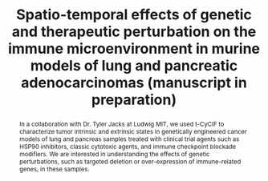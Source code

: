 ---
title: Spatio-temporal effects of genetic and therapeutic perturbation on the immune microenvironment in murine models of lung and pancreatic adenocarcinomas (manuscript in preparation)

abstract: In a collaboration with Dr. Tyler Jacks at Ludwig MIT, we used t-CyCIF to characterize tumor intrinsic and extrinsic states in genetically engineered cancer models of lung and pancreas samples treated with clinical trial agents such as HSP90 inhibitors, classic cytotoxic agents, and immune checkpoint blockade modifiers. We are interested in understanding the effects of genetic perturbations, such as targeted deletion or over-expression of immune-related genes, in these samples.  

images: 
  - path: datasets/tour-melanoma-dataset.jpg
    caption_heading: This is an image caption heading
    caption_body: This is some body copy for the caption

order: 3

related_links:
---